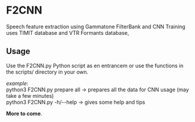 # F2CNN
Speech feature extraction using Gammatone FilterBank and CNN
Training uses TIMIT database and VTR Formants database, 


## Usage
Use the F2CNN.py Python script as en entrancem or use the functions in the scripts/ directory in your own.

*example*:\
python3 F2CNN.py prepare all    -> prepares all the data for CNN usage (may take a few minutes) \
python3 F2CNN.py -h/--help      -> gives some help and tips


**More to come**.
